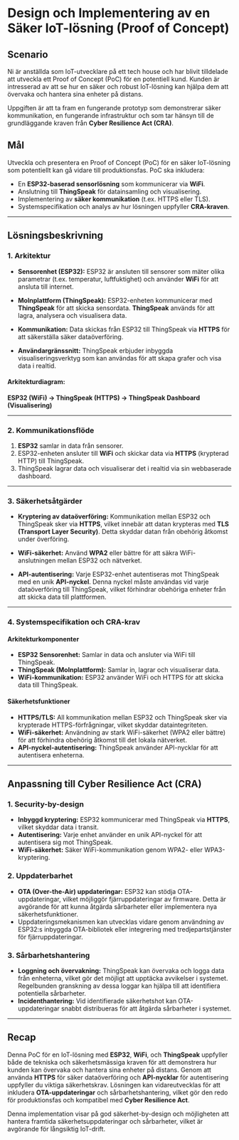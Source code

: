 # Design och Implementering av en Säker IoT-lösning (Proof of Concept)

## Scenario
Ni är anställda som IoT-utvecklare på ett tech house och har blivit tilldelade att utveckla ett Proof of Concept (PoC) för en potentiell kund. Kunden är intresserad av att se hur en säker och robust IoT-lösning kan hjälpa dem att övervaka och hantera sina enheter på distans.

Uppgiften är att ta fram en fungerande prototyp som demonstrerar säker kommunikation, en fungerande infrastruktur och som tar hänsyn till de grundläggande kraven från **Cyber Resilience Act (CRA)**.

## Mål
Utveckla och presentera en Proof of Concept (PoC) för en säker IoT-lösning som potentiellt kan gå vidare till produktionsfas. PoC ska inkludera:
- En **ESP32-baserad sensorlösning** som kommunicerar via **WiFi**.
- Anslutning till **ThingSpeak** för datainsamling och visualisering.
- Implementering av **säker kommunikation** (t.ex. HTTPS eller TLS).
- Systemspecifikation och analys av hur lösningen uppfyller **CRA-kraven**.

---

## Lösningsbeskrivning

### 1. Arkitektur

- **Sensorenhet (ESP32):** ESP32 är ansluten till sensorer som mäter olika parametrar (t.ex. temperatur, luftfuktighet) och använder **WiFi** för att ansluta till internet.
  
- **Molnplattform (ThingSpeak):** ESP32-enheten kommunicerar med **ThingSpeak** för att skicka sensordata. **ThingSpeak** används för att lagra, analysera och visualisera data. 

- **Kommunikation:** Data skickas från ESP32 till ThingSpeak via **HTTPS** för att säkerställa säker dataöverföring.

- **Användargränssnitt:** ThingSpeak erbjuder inbyggda visualiseringsverktyg som kan användas för att skapa grafer och visa data i realtid.

#### Arkitekturdiagram:

**ESP32 (WiFi) → ThingSpeak (HTTPS) → ThingSpeak Dashboard (Visualisering)**


---

### 2. Kommunikationsflöde

1. **ESP32** samlar in data från sensorer.
2. ESP32-enheten ansluter till **WiFi** och skickar data via **HTTPS** (krypterad HTTP) till ThingSpeak.
3. ThingSpeak lagrar data och visualiserar det i realtid via sin webbaserade dashboard.

---

### 3. Säkerhetsåtgärder

- **Kryptering av dataöverföring:** Kommunikation mellan ESP32 och ThingSpeak sker via **HTTPS**, vilket innebär att datan krypteras med **TLS (Transport Layer Security)**. Detta skyddar datan från obehörig åtkomst under överföring.

- **WiFi-säkerhet:** Använd **WPA2** eller bättre för att säkra WiFi-anslutningen mellan ESP32 och nätverket.

- **API-autentisering:** Varje ESP32-enhet autentiseras mot ThingSpeak med en unik **API-nyckel**. Denna nyckel måste användas vid varje dataöverföring till ThingSpeak, vilket förhindrar obehöriga enheter från att skicka data till plattformen.

---

### 4. Systemspecifikation och CRA-krav

#### Arkitekturkomponenter
- **ESP32 Sensorenhet:** Samlar in data och ansluter via WiFi till ThingSpeak.
- **ThingSpeak (Molnplattform):** Samlar in, lagrar och visualiserar data.
- **WiFi-kommunikation:** ESP32 använder WiFi och HTTPS för att skicka data till ThingSpeak.

#### Säkerhetsfunktioner
- **HTTPS/TLS:** All kommunikation mellan ESP32 och ThingSpeak sker via krypterade HTTPS-förfrågningar, vilket skyddar dataintegriteten.
- **WiFi-säkerhet:** Användning av stark WiFi-säkerhet (WPA2 eller bättre) för att förhindra obehörig åtkomst till det lokala nätverket.
- **API-nyckel-autentisering:** ThingSpeak använder API-nycklar för att autentisera enheterna.

---

## Anpassning till **Cyber Resilience Act (CRA)**

### 1. Security-by-design
- **Inbyggd kryptering:** ESP32 kommunicerar med ThingSpeak via **HTTPS**, vilket skyddar data i transit.
- **Autentisering:** Varje enhet använder en unik API-nyckel för att autentisera sig mot ThingSpeak.
- **WiFi-säkerhet:** Säker WiFi-kommunikation genom WPA2- eller WPA3-kryptering.

### 2. Uppdaterbarhet
- **OTA (Over-the-Air) uppdateringar:** ESP32 kan stödja OTA-uppdateringar, vilket möjliggör fjärruppdateringar av firmware. Detta är avgörande för att kunna åtgärda sårbarheter eller implementera nya säkerhetsfunktioner.
- Uppdateringsmekanismen kan utvecklas vidare genom användning av ESP32:s inbyggda OTA-bibliotek eller integrering med tredjepartstjänster för fjärruppdateringar.

### 3. Sårbarhetshantering
- **Loggning och övervakning:** ThingSpeak kan övervaka och logga data från enheterna, vilket gör det möjligt att upptäcka avvikelser i systemet. Regelbunden granskning av dessa loggar kan hjälpa till att identifiera potentiella sårbarheter.
- **Incidenthantering:** Vid identifierade säkerhetshot kan OTA-uppdateringar snabbt distribueras för att åtgärda sårbarheter i systemet.

---

## Recap

Denna PoC för en IoT-lösning med **ESP32**, **WiFi**, och **ThingSpeak** uppfyller både de tekniska och säkerhetsmässiga kraven för att demonstrera hur kunden kan övervaka och hantera sina enheter på distans. Genom att använda **HTTPS** för säker dataöverföring och **API-nycklar** för autentisering uppfyller du viktiga säkerhetskrav. Lösningen kan vidareutvecklas för att inkludera **OTA-uppdateringar** och sårbarhetshantering, vilket gör den redo för produktionsfas och kompatibel med **Cyber Resilience Act**.

Denna implementation visar på god säkerhet-by-design och möjligheten att hantera framtida säkerhetsuppdateringar och sårbarheter, vilket är avgörande för långsiktig IoT-drift.

